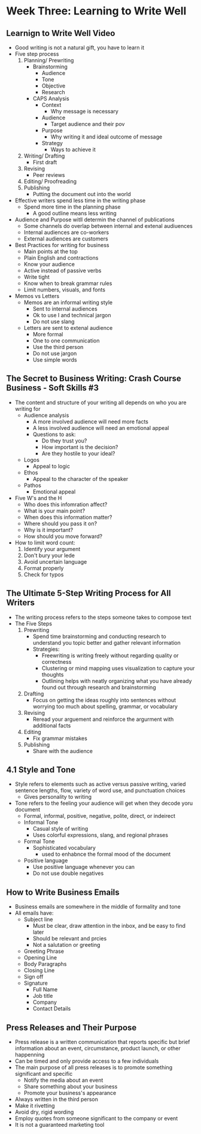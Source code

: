 # Week Three: Learning to Write Well

## Learnign to Write Well Video
- Good writing is not a natural gift, you have to learn it
- Five step process
    1. Planning/ Prewriting
        - Brainstorming
            - Audience
            - Tone
            - Objective
            - Research
        - CAPS Analysis
            - Context
                - Why message is necessary
            - Audience
                - Target audience and their pov
            - Purpose
                - Why writing it and ideal outcome of message
            - Strategy
                - Ways to achieve it
    2. Writing/ Drafting
        - First draft
    3. Revising
        - Peer reviews
    4. Editing/ Proofreading
    5. Publishing
        - Putting the document out into the world
- Effective writers spend less time in the writing phase
    - Spend more time in the planning phase
        - A good outline means less writing
- Audience and Purpose witll determin the channel of publications
    - Some channels do overlap between internal and extenal audiuences
    - Internal audiences are co-workers
    - External audiences are customers
- Best Practices for writing for business
    - Main points at the top
    - Plain English and contractions
    - Know your audience
    - Active instead of passive verbs
    - Write tight
    - Know when to break grammar rules
    - Limit numbers, visuals, and fonts
- Memos vs Letters
    - Memos are an informal writing style
        - Sent to internal audiences
        - Ok to use I and technical jargon
        - Do not use slang
    - Letters are sent to extenal audience
        - More formal
        - One to one communication
        - Use the third person
        - Do not use jargon
        - Use simple words

## The Secret to Business Writing: Crash Course Business - Soft Skills #3
- The content and structure of your writing all depends on who you are writing for
    - Audience analysis
        - A more involved audience will need more facts
        - A less involved audience will need an emotional appeal
        - Questions to ask:
            - Do they trust you?
            - How important is the decision?
            - Are they hostile to your ideal?
    - Logos
        - Appeal to logic
    - Ethos
        - Appeal to the character of the speaker
    - Pathos
        - Emotional appeal
- Five W's and the H
    - Who does this infomration affect?
    - What is your main point?
    - When does this information matter?
    - Where should you pass it on?
    - Why is it important?
    - How should you move forward?
- How to limit word count:
    1. Identify your argument
    2. Don't bury your lede
    3. Avoid uncertain language
    4. Format properly
    5. Check for typos

## The Ultimate 5-Step Writing Process for All Writers
- The writing process refers to the steps someone takes to compose text
- The Five Steps
    1. Prewriting
        - Spend time brainstorming and conducting research to understand you topic better and gather relevant information
        - Strategies:
            - Freewriting is writing freely without regarding quality or correctness
            - Clustering or mind mapping uses visualization to capture your thoughts
            - Outlining helps with neatly organizing what you have already found out through research and brainstorming
    2. Drafting
        - Focus on getting the ideas roughly into sentences without worrying too much about spelling, grammar, or vocabulary
    3. Revising
        - Reread your arguement and reinforce the argurment with additional facts
    4. Editing
        - Fix grammar mistakes
    5. Publishing
        - Share with the audience

## 4.1 Style and Tone
- Style refers to elements such as active versus passive writing, varied sentence lengths, flow, variety of word use, and punctuation choices
    - Gives personality to writing
- Tone refers to the feeling your audience will get when they decode yoru document
    - Formal, informal, positive, negative, polite, direct, or indeirect
    - Informal Tone
        - Casual style of writing
        - Uses colorful expressions, slang, and regional phrases
    - Formal Tone
        - Sophisticated vocabulary
            - used to enhabnce the formal mood of the document
    - Positive language
        - Use positive language whenever you can
        - Do not use double negatives

## How to Write Business Emails
- Business emails are somewhere in the middle of formality and tone
- All emails have:
    - Subject line
        - Must be clear, draw attention in the inbox, and be easy to find later
        - Should be relevant and prcies
        - Not a salutation or greeting
    - Greeting Phrase
    - Opening Line
    - Body Paragraphs
    - Closing Line
    - Sign off
    - Signature
        - Full Name
        - Job title
        - Company
        - Contact Details

## Press Releases and Their Purpose
- Press release is a written communication that reports specific but brief information about an event, circumstance, product launch, or other happenning
- Can be timed and only provide access to a few individuals
- The main purpose of all press releases is to promote something significant and specific
    - Notify the media about an event
    - Share something about your business
    - Promote your business's appearance
- Always written in the third person
- Make it rivetting
- Avoid dry, rigid wording
- Employ quotes from someone significant to the company or event
- It is not a guaranteed marketing tool

